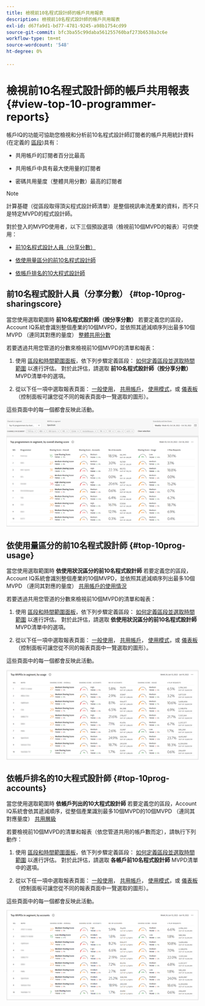 ```yaml
---
title: 檢視前10名程式設計師的帳戶共用報表
description: 檢視前10名程式設計師的帳戶共用報表
exl-id: d67fa9d1-bd77-4781-9245-a98b1754cd99
source-git-commit: bfc3ba55c99daba561255760baf273b6538a3c6e
workflow-type: tm+mt
source-wordcount: '548'
ht-degree: 0%

---
```


# 檢視前10名程式設計師的帳戶共用報表 {#view-top-10-programmer-reports}

帳戶IQ的功能可協助您檢視和分析前10名程式設計師訂閱者的帳戶共用統計資料(在定義的 [區段](/help/AccountIQ/product-concepts.md#segmet-def))具有：

* 共用帳戶的訂閱者百分比最高

* 共用帳戶中具有最大使用量的訂閱者

* 密碼共用量度（整體共用分數）最高的訂閱者

>[!NOTE]
>
>計算基礎（從區段取得頂尖程式設計師清單）是整個視訊串流產業的資料，而不只是特定MVPD的程式設計師。

<!--
>[!NOTE]
>
>Only the MVPDs that have a minimum of 50,000 active subscriber accounts are considered to obtain these reports.
-->

對於登入的MVPD使用者，以下三個預設選項（檢視前10個MVPD的報表）可供使用：

* [前10名程式設計人員（分享分數）](#top-10prog-sharingscore)

* [依使用量區分的前10名程式設計師](#top-10prog-usage)

* [依帳戶排名的10大程式設計師](#top-10prog-accounts)

## 前10名程式設計人員（分享分數） {#top-10prog-sharingscore}

當您使用選取範圍時 **前10名程式設計師（按分享分數）** 若要定義您的區段，Account IQ系統會識別整個產業的10個MVPD，並依照其遞減順序列出最多10個MVPD （連同其對應的量度） [整體共用分數](/help/AccountIQ/product-concepts.md#overall-sharing-score)

若要透過共用您管道的分數來檢視前10個MVPD的清單和報表：

1. 使用 [區段和時間範圍面板](/help/AccountIQ/segments-timeframe.md)，依下列步驟定義區段： [如何定義區段並選取時間範圍](/help/AccountIQ/howto-select-segment-timeframe.md) 以進行評估。 對於此評估，請選取 **前10名程式設計師（按分享分數）** MVPD清單中的選項。

1. 從以下任一項中選取報表頁面： [一般使用](/help/AccountIQ/general-usage-reports.md)， [共用帳戶](/help/AccountIQ/shared-acc-reports.md)， [使用模式](/help/AccountIQ/usage-patterns.md)，或 [儀表板](/help/AccountIQ/dashboard.md) （控制面板可讓您從不同的報表頁面中一覽選取的圖形）。

這些頁面中的每一個都會反映此活動。

![](assets/top-ten-prog-overallscore.png)

## 依使用量區分的前10名程式設計師 {#top-10prog-usage}

當您使用選取範圍時 **依使用狀況區分的前10名程式設計師** 若要定義您的區段，Account IQ系統會識別整個產業的10個MVPD，並依照其遞減順序列出最多10個MVPD （連同其對應的量度） [共用帳戶的使用情況](/help/AccountIQ/product-concepts.md)

若要透過共用您管道的分數來檢視前10個MVPD的清單和報表：

1. 使用 [區段和時間範圍面板](/help/AccountIQ/segments-timeframe.md)，依下列步驟定義區段： [如何定義區段並選取時間範圍](/help/AccountIQ/howto-select-segment-timeframe.md) 以進行評估。 對於此評估，請選取 **依使用狀況區分的前10名程式設計師** MVPD清單中的選項。

1. 從以下任一項中選取報表頁面： [一般使用](/help/AccountIQ/general-usage-reports.md)， [共用帳戶](/help/AccountIQ/shared-acc-reports.md)， [使用模式](/help/AccountIQ/usage-patterns.md)，或 [儀表板](/help/AccountIQ/dashboard.md) （控制面板可讓您從不同的報表頁面中一覽選取的圖形）。

這些頁面中的每一個都會反映此活動。

![](assets/top-ten-mvpds-usage.png)

## 依帳戶排名的10大程式設計師 {#top-10prog-accounts}

當您使用選取範圍時 **依帳戶列出的10大程式設計師** 若要定義您的區段，Account IQ系統會依其遞減順序，從整個產業識別最多10個MVPD的10個MVPD （連同其對應量度） [共用層級](/help/AccountIQ/product-concepts.md)

若要檢視前10個MVPD的清單和報表（依您管道共用的帳戶數而定），請執行下列動作：

1. 使用 [區段和時間範圍面板](/help/AccountIQ/segments-timeframe.md)，依下列步驟定義區段： [如何定義區段並選取時間範圍](/help/AccountIQ/howto-select-segment-timeframe.md) 以進行評估。 對於此評估，請選取 **各帳戶前10名程式設計師** MVPD清單中的選項。

1. 從以下任一項中選取報表頁面： [一般使用](/help/AccountIQ/general-usage-reports.md)， [共用帳戶](/help/AccountIQ/shared-acc-reports.md)， [使用模式](/help/AccountIQ/usage-patterns.md)，或 [儀表板](/help/AccountIQ/dashboard.md) （控制面板可讓您從不同的報表頁面中一覽選取的圖形）。

這些頁面中的每一個都會反映此活動。

![](assets/top-ten-mvpds-accounts.png)
